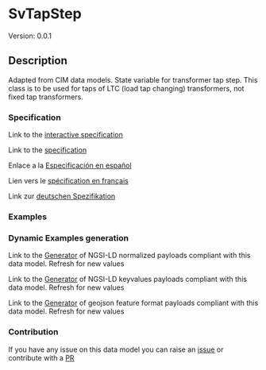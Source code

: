# SvTapStep
Version: 0.0.1

## Description 

Adapted from CIM data models. State variable for transformer tap step.     This class is to be used for taps of LTC (load tap changing) transformers, not fixed tap transformers.
### Specification

Link to the [interactive specification](https://swagger.lab.fiware.org/?url=https://smart-data-models.github.io/dataModel.EnergyCIM/SvTapStep/swagger.yaml)

Link to the [specification](https://github.com/smart-data-models/dataModel.EnergyCIM/blob/master/SvTapStep/doc/spec.md)

Enlace a la [Especificación en español](https://github.com/smart-data-models/dataModel.EnergyCIM/blob/master/SvTapStep/doc/spec_ES.md)

Lien vers le [spécification en français](https://github.com/smart-data-models/dataModel.EnergyCIM/blob/master/SvTapStep/doc/spec_FR.md)

Link zur [deutschen Spezifikation](https://github.com/smart-data-models/dataModel.EnergyCIM/blob/master/SvTapStep/doc/spec_DE.md)
### Examples
### Dynamic Examples generation

Link to the [Generator](https://smartdatamodels.org/extra/ngsi-ld_generator.php?schemaUrl=https://raw.githubusercontent.com/smart-data-models/dataModel.EnergyCIM/master/SvTapStep/schema.json&email=info@smartdatamodels.org) of NGSI-LD normalized payloads compliant with this data model. Refresh for new values

Link to the [Generator](https://smartdatamodels.org/extra/ngsi-ld_generator_keyvalues.php?schemaUrl=https://raw.githubusercontent.com/smart-data-models/dataModel.EnergyCIM/master/SvTapStep/schema.json&email=info@smartdatamodels.org) of NGSI-LD keyvalues payloads compliant with this data model. Refresh for new values

Link to the [Generator](https://smartdatamodels.org/extra/geojson_features_generator.php?schemaUrl=https://raw.githubusercontent.com/smart-data-models/dataModel.EnergyCIM/master/SvTapStep/schema.json&email=info@smartdatamodels.org) of geojson feature format payloads compliant with this data model. Refresh for new values
### Contribution

 If you have any issue on this data model you can raise an [issue](https://github.com/smart-data-models/dataModel.EnergyCIM/issues)  or contribute with a [PR](https://github.com/smart-data-models/dataModel.EnergyCIM/pulls)